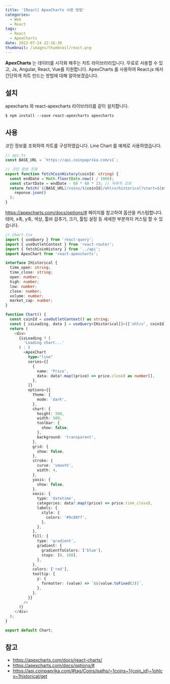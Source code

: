 ```yaml
---
title: '[React] ApexCharts 사용 방법'
categories:
  - Web
  - React
tags:
  - React
  - ApexCharts
date: 2022-07-24 22:16:30
thumbnail: /images/thumbnail/react.png
---
```


**ApexCharts** 는 데이터를 시각화 해주는 차트 라이브러리입니다. 무료로 사용할 수 있고, Js, Angular, React, Vue를 지원합니다.
ApexCharts 를 사용하여 React.js 에서 간단하게 차트 만드는 방법에 대해 알아보겠습니다.

## 설치

apexcharts 와 react-apexcharts 라이브러리를 같이 설치합니다.

```shell
$ npm install --save react-apexcharts apexcharts
```

## 사용

코인 정보를 조회하여 차트를 구성하였습니다. Line Chart 를 예제로 사용하였습니다.

```ts
// api.ts
const BASE_URL = `https://api.coinpaprika.com/v1`;

// 코인 정보 조회
export function fetchCoinHistory(coinId: string) {
  const endDate = Math.floor(Date.now() / 1000);
  const startDate = endDate - 60 * 60 * 23; // 하루치 조회
  return fetch(`${BASE_URL}/coins/${coinId}/ohlcv/historical?start=${startDate}&end=${endDate}`).then((reponse) =>
    reponse.json()
  );
}
```

https://apexcharts.com/docs/options/# 페이지를 참고하여 옵션을 커스텀합니다.
테마, x축, y축, 색상, 툴바 감추기, 크기, 툴팁 설정 등 세세한 부분까지 커스텀 할 수 있습니다.

```ts
// Chart.tsx
import { useQuery } from 'react-query';
import { useOutletContext } from 'react-router';
import { fetchCoinHistory } from '../api';
import ApexChart from 'react-apexcharts';

interface IHistorical {
  time_open: string;
  time_close: string;
  open: number;
  high: number;
  low: number;
  close: number;
  volume: number;
  market_cap: number;
}

function Chart() {
  const coinId = useOutletContext() as string;
  const { isLoading, data } = useQuery<IHistorical[]>(['ohlcv', coinId], () => fetchCoinHistory(coinId));
  return (
    <div>
      {isLoading ? (
        'Loading chart...'
      ) : (
        <ApexChart
          type="line"
          series={[
            {
              name: 'Price',
              data: data?.map((price) => price.close) as number[],
            },
          ]}
          options={{
            theme: {
              mode: 'dark',
            },
            chart: {
              height: 300,
              width: 500,
              toolbar: {
                show: false,
              },
              background: 'transparent',
            },
            grid: {
              show: false,
            },
            stroke: {
              curve: 'smooth',
              width: 4,
            },
            yaxis: {
              show: false,
            },
            xaxis: {
              type: 'datetime',
              categories: data?.map((price) => price.time_close),
              labels: {
                style: {
                  colors: '#9c88ff',
                },
              },
            },
            fill: {
              type: 'gradient',
              gradient: {
                gradientToColors: ['blue'],
                stops: [0, 100],
              },
            },
            colors: ['red'],
            tooltip: {
              y: {
                formatter: (value) => `$${value.toFixed(2)}`,
              },
            },
          }}
        />
      )}
    </div>
  );
}

export default Chart;
```

## 참고

- https://apexcharts.com/docs/react-charts/
- https://apexcharts.com/docs/options/#
- https://api.coinpaprika.com/#tag/Coins/paths/~1coins~1{coin_id}~1ohlcv~1historical/get
